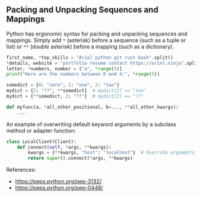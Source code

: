 ## Packing and Unpacking Sequences and Mappings

Python has ergonomic syntax for packing and unpacking sequences and mappings. Simply add `*` (asterisk) before a sequence (such as a tuple or list) or `**` (double asterisk) before a mapping (such as a dictionary).
```python
first_name, *top_skills = "Ariel python git rust bash".split()
*details, website = "portfolio resume contact https://ariel.ninja".split()
letter, *numbers, number = ["a", *range(5)]
print("Here are the numbers between 0 and 4:", *range(5))

somedict = {0: "zero", 1: "one", 2: "two"}
mydict = {2: "??", **somedict}  # mydict[2] == "two"
mydict = {**somedict, 2: "??"}  # mydict[2] == "??"

def myfunc(a, *all_other_positional, b=..., **all_other_kwargs):
    ...
```

An example of overwriting default keyword arguments by a subclass method or adapter function:
```python
class LocalClient(Client):
    def connect(self, *args, **kwargs):
        kwargs = {**kwargs, "host": "localhost"}  # Override arguments
        return super().connect(*args, **kwargs)
```

References:
- https://peps.python.org/pep-3132/
- https://peps.python.org/pep-0448/
